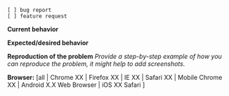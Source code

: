 ```
[ ] bug report
[ ] feature request
```

**Current behavior**


**Expected/desired behavior**


**Reproduction of the problem**
*Provide a step-by-step example of how you can reproduce the problem, it might help to add screenshots.* 


**Browser:** [all | Chrome XX | Firefox XX | IE XX | Safari XX | Mobile Chrome XX | Android X.X Web Browser | iOS XX Safari ]
